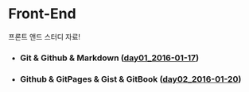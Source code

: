 # Front-End
프론트 앤드 스터디 자료!

- ### Git & Github & Markdown ([day01_2016-01-17](day01_2016-01-17/README.md))
- ### Github & GitPages & Gist & GitBook ([day02_2016-01-20](day02_2016-01-20/README.md))
